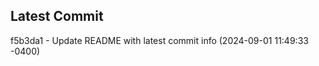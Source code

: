 
## Latest Commit
f5b3da1 - Update README with latest commit info (2024-09-01 11:49:33 -0400) <Yunxi-Zhou>
